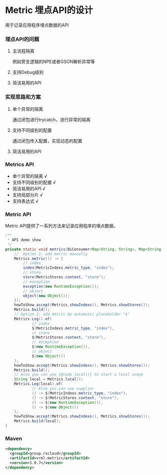 # Metric 埋点API的设计

用于记录应用程序埋点数据的API

### 埋点API的问题

1. 主流程隔离

    例如旁支逻辑的NPE或者GSON解析异常等
    
2. 支持Debug级别

3. 简洁易用的API

### 实现思路和方案

1. 单个异常的隔离

    通过闭包进行trycatch，进行异常的隔离

2. 支持不同级别的配置

    通过闭包传入配置，实现动态的配置
    
3. 简洁易用的API

### Metrics API

* 单个异常的隔离 √
* 支持不同级别的配置 √
* 简洁易用的API √
* 支持局部分片 √
* 支持表达式 √

### Metric API

Metric API提供了一系列方法来记录应用程序的埋点数据。

```java
/**
 * API demo show
 */
private static void metrics(BiConsumer<Map<String, String>, Map<String, String>> howToShow) {
    //  Option 1: add metric manually
    Metrics.metric(() -> {
        // index
        index(MetricIndexs.metric_type, "index");
        // store
        store(MetricStores.context, "store");
        // exception
        exception(new RuntimeException());
        // object
        object(new Object());
    });
    howToShow.accept(Metrics.showIndexs(), Metrics.showStores());
    Metrics.build();
    // Option 2: add metric by automatic placeholder "$"
    Metrics.Log().of(
            // index
            $(MetricIndexs.metric_type, "index"),
            // store
            $(MetricStores.context, "store"),
            // exception
            $(new RuntimeException()),
            // object
            $(new Object())
    );
    howToShow.accept(Metrics.showIndexs(), Metrics.showStores());
    Metrics.build();
    // Also you can use {@code local()} to start a local scope
    String local = Metrics.local();
    Metrics.Log(local).of(
            // Also you can use supplier
            () -> $(MetricIndexs.metric_type, "index"),
            () -> $(MetricStores.context, "store"),
            () -> $(new RuntimeException()),
            () -> $(new Object())
    );
    howToShow.accept(Metrics.showIndexs(), Metrics.showStores());
    Metrics.build(local);
}
```

### Maven

```xml
<dependency>
  <groupId>group.rxcloud</groupId>
  <artifactId>vrml-metric</artifactId>
  <version>1.0.7</version>
</dependency>
```
